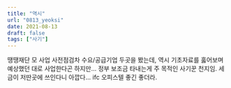 ```yaml
---
title: "역시"
url: "0813_yeoksi"
date: 2021-08-13
draft: false
tags: ["사기"]
---
```

땡땡재단 모 사업 사전점검차 수요/공급기업 두곳을 봤는데, 역시 기초자료를 훓어보며 예상했던 대로 사업한다곤 하지만... 정부 보조금 타내는게 주 목적인 사기꾼 천지임. 세금이 저딴곳에 쓰인다니 아깝다... ifc 오피스텔 좋긴 좋더라.

